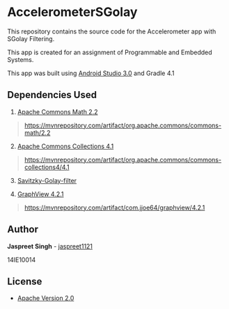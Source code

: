 # AccelerometerSGolay 

This repository contains the source code for the Accelerometer app with SGolay Filtering.

This app is created for an assignment of Programmable and Embedded Systems.

This app was built using [Android Studio 3.0](https://developer.android.com/studio/preview/index.html) and Gradle 4.1


## Dependencies Used
1. [Apache Commons Math 2.2](http://commons.apache.org/proper/commons-math/)
>https://mvnrepository.com/artifact/org.apache.commons/commons-math/2.2

2. [Apache Commons Collections 4.1](https://commons.apache.org/proper/commons-collections/)
>https://mvnrepository.com/artifact/org.apache.commons/commons-collections4/4.1

3. [Savitzky-Golay-filter](https://code.google.com/archive/p/savitzky-golay-filter/)

4. [GraphView 4.2.1](http://www.android-graphview.org/)
>https://mvnrepository.com/artifact/com.jjoe64/graphview/4.2.1

## Author

**Jaspreet Singh** - [jaspreet1121](https://github.com/jaspreet1121)

14IE10014

## License

* [Apache Version 2.0](http://www.apache.org/licenses/LICENSE-2.0.html)
